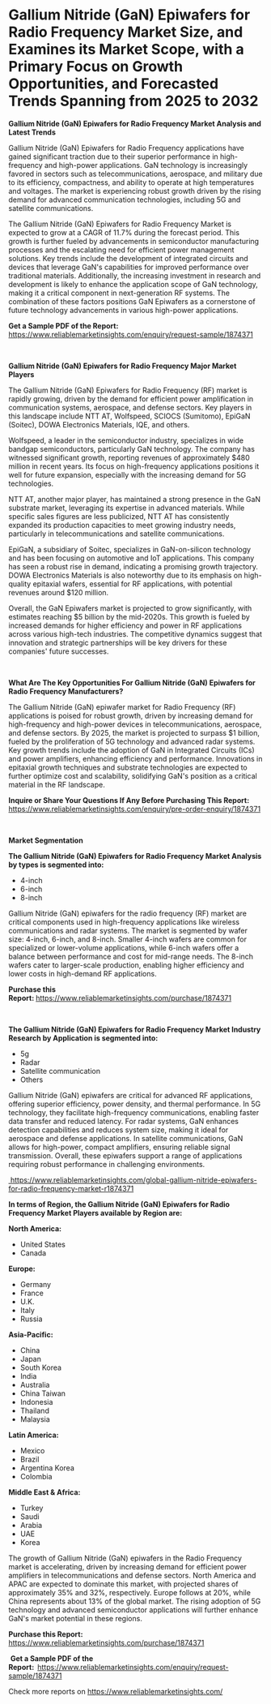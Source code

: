 <p><h1>Gallium Nitride (GaN) Epiwafers for Radio Frequency Market Size, and Examines its Market Scope, with a Primary Focus on Growth Opportunities, and Forecasted Trends Spanning from 2025 to 2032</h1></p><p><strong>Gallium Nitride (GaN) Epiwafers for Radio Frequency Market Analysis and Latest Trends</strong></p>
<p><p>Gallium Nitride (GaN) Epiwafers for Radio Frequency applications have gained significant traction due to their superior performance in high-frequency and high-power applications. GaN technology is increasingly favored in sectors such as telecommunications, aerospace, and military due to its efficiency, compactness, and ability to operate at high temperatures and voltages. The market is experiencing robust growth driven by the rising demand for advanced communication technologies, including 5G and satellite communications.</p><p>The Gallium Nitride (GaN) Epiwafers for Radio Frequency Market is expected to grow at a CAGR of 11.7% during the forecast period. This growth is further fueled by advancements in semiconductor manufacturing processes and the escalating need for efficient power management solutions. Key trends include the development of integrated circuits and devices that leverage GaN's capabilities for improved performance over traditional materials. Additionally, the increasing investment in research and development is likely to enhance the application scope of GaN technology, making it a critical component in next-generation RF systems. The combination of these factors positions GaN Epiwafers as a cornerstone of future technology advancements in various high-power applications.</p></p>
<p><strong>Get a Sample PDF of the Report:&nbsp;</strong> <a href="https://www.reliablemarketinsights.com/enquiry/request-sample/1874371?utm_campaign=3038&utm_medium=2&utm_source=Github&utm_content=ia&utm_term=07042025&utm_id=gallium-nitride-gan-epiwafers-for-radio-frequency">https://www.reliablemarketinsights.com/enquiry/request-sample/1874371</a></p>
<p>&nbsp;</p>
<p><strong>Gallium Nitride (GaN) Epiwafers for Radio Frequency Major Market Players</strong></p>
<p><p>The Gallium Nitride (GaN) Epiwafers for Radio Frequency (RF) market is rapidly growing, driven by the demand for efficient power amplification in communication systems, aerospace, and defense sectors. Key players in this landscape include NTT AT, Wolfspeed, SCIOCS (Sumitomo), EpiGaN (Soitec), DOWA Electronics Materials, IQE, and others.</p><p>Wolfspeed, a leader in the semiconductor industry, specializes in wide bandgap semiconductors, particularly GaN technology. The company has witnessed significant growth, reporting revenues of approximately $480 million in recent years. Its focus on high-frequency applications positions it well for future expansion, especially with the increasing demand for 5G technologies.</p><p>NTT AT, another major player, has maintained a strong presence in the GaN substrate market, leveraging its expertise in advanced materials. While specific sales figures are less publicized, NTT AT has consistently expanded its production capacities to meet growing industry needs, particularly in telecommunications and satellite communications.</p><p>EpiGaN, a subsidiary of Soitec, specializes in GaN-on-silicon technology and has been focusing on automotive and IoT applications. This company has seen a robust rise in demand, indicating a promising growth trajectory. DOWA Electronics Materials is also noteworthy due to its emphasis on high-quality epitaxial wafers, essential for RF applications, with potential revenues around $120 million.</p><p>Overall, the GaN Epiwafers market is projected to grow significantly, with estimates reaching $5 billion by the mid-2020s. This growth is fueled by increased demands for higher efficiency and power in RF applications across various high-tech industries. The competitive dynamics suggest that innovation and strategic partnerships will be key drivers for these companies' future successes.</p></p>
<p>&nbsp;</p>
<p><strong>What Are The Key Opportunities For Gallium Nitride (GaN) Epiwafers for Radio Frequency Manufacturers?</strong></p>
<p><p>The Gallium Nitride (GaN) epiwafer market for Radio Frequency (RF) applications is poised for robust growth, driven by increasing demand for high-frequency and high-power devices in telecommunications, aerospace, and defense sectors. By 2025, the market is projected to surpass $1 billion, fueled by the proliferation of 5G technology and advanced radar systems. Key growth trends include the adoption of GaN in Integrated Circuits (ICs) and power amplifiers, enhancing efficiency and performance. Innovations in epitaxial growth techniques and substrate technologies are expected to further optimize cost and scalability, solidifying GaN's position as a critical material in the RF landscape.</p></p>
<p><strong>Inquire or Share Your Questions If Any Before Purchasing This Report:</strong> <a href="https://www.reliablemarketinsights.com/enquiry/pre-order-enquiry/1874371?utm_campaign=3038&utm_medium=2&utm_source=Github&utm_content=ia&utm_term=07042025&utm_id=gallium-nitride-gan-epiwafers-for-radio-frequency">https://www.reliablemarketinsights.com/enquiry/pre-order-enquiry/1874371</a></p>
<p>&nbsp;</p>
<p><strong>Market Segmentation</strong></p>
<p><strong>The Gallium Nitride (GaN) Epiwafers for Radio Frequency Market Analysis by types is segmented into:</strong></p>
<p><ul><li>4-inch</li><li>6-inch</li><li>8-inch</li></ul></p>
<p><p>Gallium Nitride (GaN) epiwafers for the radio frequency (RF) market are critical components used in high-frequency applications like wireless communications and radar systems. The market is segmented by wafer size: 4-inch, 6-inch, and 8-inch. Smaller 4-inch wafers are common for specialized or lower-volume applications, while 6-inch wafers offer a balance between performance and cost for mid-range needs. The 8-inch wafers cater to larger-scale production, enabling higher efficiency and lower costs in high-demand RF applications.</p></p>
<p><strong>Purchase this Report:&nbsp;</strong><a href="https://www.reliablemarketinsights.com/purchase/1874371?utm_campaign=3038&utm_medium=2&utm_source=Github&utm_content=ia&utm_term=07042025&utm_id=gallium-nitride-gan-epiwafers-for-radio-frequency">https://www.reliablemarketinsights.com/purchase/1874371</a></p>
<p>&nbsp;</p>
<p><strong>The Gallium Nitride (GaN) Epiwafers for Radio Frequency Market Industry Research by Application is segmented into:</strong></p>
<p><ul><li>5g</li><li>Radar</li><li>Satellite communication</li><li>Others</li></ul></p>
<p><p>Gallium Nitride (GaN) epiwafers are critical for advanced RF applications, offering superior efficiency, power density, and thermal performance. In 5G technology, they facilitate high-frequency communications, enabling faster data transfer and reduced latency. For radar systems, GaN enhances detection capabilities and reduces system size, making it ideal for aerospace and defense applications. In satellite communications, GaN allows for high-power, compact amplifiers, ensuring reliable signal transmission. Overall, these epiwafers support a range of applications requiring robust performance in challenging environments.</p></p>
<p><a href="https://www.reliablemarketinsights.com/global-gallium-nitride-epiwafers-for-radio-frequency-market-r1874371?utm_campaign=3038&utm_medium=2&utm_source=Github&utm_content=ia&utm_term=07042025&utm_id=gallium-nitride-gan-epiwafers-for-radio-frequency">&nbsp;https://www.reliablemarketinsights.com/global-gallium-nitride-epiwafers-for-radio-frequency-market-r1874371</a></p>
<p><strong>In terms of Region, the Gallium Nitride (GaN) Epiwafers for Radio Frequency Market Players available by Region are:</strong></p>
<p>
    <p> <strong> North America: </strong>
        <ul>
            <li>United States</li>
            <li>Canada</li>
        </ul>
        </p> 
    <p> <strong> Europe: </strong>
        <ul>
            <li>Germany</li>
            <li>France</li>
            <li>U.K.</li>
            <li>Italy</li>
            <li>Russia</li>
        </ul>
        </p> 
    <p> <strong> Asia-Pacific: </strong>
        <ul>
            <li>China</li>
            <li>Japan</li>
            <li>South Korea</li>
            <li>India</li>
            <li>Australia</li>
            <li>China Taiwan</li>
            <li>Indonesia</li>
            <li>Thailand</li>
            <li>Malaysia</li>
        </ul>
        </p> 
    <p> <strong> Latin America: </strong>
        <ul>
            <li>Mexico</li>
            <li>Brazil</li>
            <li>Argentina Korea</li>
            <li>Colombia</li>
        </ul>
        </p> 
    <p> <strong> Middle East & Africa: </strong>
        <ul>
            <li>Turkey</li>
            <li>Saudi</li>
            <li>Arabia</li>
            <li>UAE</li>
            <li>Korea</li>
        </ul>
    </p>
    </p>
<p><p>The growth of Gallium Nitride (GaN) epiwafers in the Radio Frequency market is accelerating, driven by increasing demand for efficient power amplifiers in telecommunications and defense sectors. North America and APAC are expected to dominate this market, with projected shares of approximately 35% and 32%, respectively. Europe follows at 20%, while China represents about 13% of the global market. The rising adoption of 5G technology and advanced semiconductor applications will further enhance GaN's market potential in these regions.</p></p>
<p><strong>Purchase this Report: </strong><a href="https://www.reliablemarketinsights.com/purchase/1874371?utm_campaign=3038&utm_medium=2&utm_source=Github&utm_content=ia&utm_term=07042025&utm_id=gallium-nitride-gan-epiwafers-for-radio-frequency">https://www.reliablemarketinsights.com/purchase/1874371</a></p>
<p>&nbsp;<strong>Get a Sample PDF of the Report:&nbsp;&nbsp;</strong><a href="https://www.reliablemarketinsights.com/enquiry/request-sample/1874371?utm_campaign=3038&utm_medium=2&utm_source=Github&utm_content=ia&utm_term=07042025&utm_id=gallium-nitride-gan-epiwafers-for-radio-frequency">https://www.reliablemarketinsights.com/enquiry/request-sample/1874371</a></p>
<p><strong></strong></p>
<p>Check more reports on <a href="https://www.reliablemarketinsights.com/?utm_campaign=3038&utm_medium=2&utm_source=Github&utm_content=ia&utm_term=07042025&utm_id=gallium-nitride-gan-epiwafers-for-radio-frequency">https://www.reliablemarketinsights.com/</a></p>